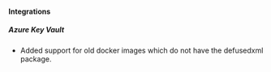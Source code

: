 
#### Integrations

##### Azure Key Vault

- Added support for old docker images which do not have the defusedxml package.
